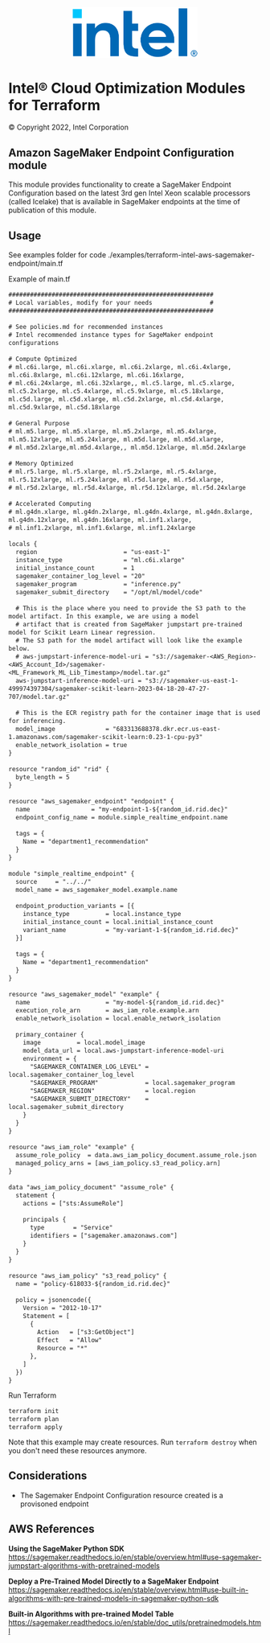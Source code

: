 

<p align="center">
  <img src="./images/logo-classicblue-800px.png" alt="Intel Logo" width="250"/>
</p>

# Intel® Cloud Optimization Modules for Terraform

© Copyright 2022, Intel Corporation

## Amazon SageMaker Endpoint Configuration module
This module provides functionality to create a SageMaker Endpoint Configuration based on the latest 3rd gen Intel Xeon scalable processors (called Icelake) that is available in SageMaker endpoints at the time of publication of this module.

## Usage

See examples folder for code ./examples/terraform-intel-aws-sagemaker-endpoint/main.tf

Example of main.tf

```hcl
#########################################################
# Local variables, modify for your needs                #
#########################################################

# See policies.md for recommended instances
# Intel recommended instance types for SageMaker endpoint configurations

# Compute Optimized
# ml.c6i.large, ml.c6i.xlarge, ml.c6i.2xlarge, ml.c6i.4xlarge, ml.c6i.8xlarge, ml.c6i.12xlarge, ml.c6i.16xlarge, 
# ml.c6i.24xlarge, ml.c6i.32xlarge,, ml.c5.large, ml.c5.xlarge, ml.c5.2xlarge, ml.c5.4xlarge, ml.c5.9xlarge, ml.c5.18xlarge, ml.c5d.large, ml.c5d.xlarge, ml.c5d.2xlarge, ml.c5d.4xlarge, ml.c5d.9xlarge, ml.c5d.18xlarge

# General Purpose
# ml.m5.large, ml.m5.xlarge, ml.m5.2xlarge, ml.m5.4xlarge, ml.m5.12xlarge, ml.m5.24xlarge, ml.m5d.large, ml.m5d.xlarge, 
# ml.m5d.2xlarge,ml.m5d.4xlarge,, ml.m5d.12xlarge, ml.m5d.24xlarge

# Memory Optimized
# ml.r5.large, ml.r5.xlarge, ml.r5.2xlarge, ml.r5.4xlarge, ml.r5.12xlarge, ml.r5.24xlarge, ml.r5d.large, ml.r5d.xlarge, 
# ml.r5d.2xlarge, ml.r5d.4xlarge, ml.r5d.12xlarge, ml.r5d.24xlarge

# Accelerated Computing
# ml.g4dn.xlarge, ml.g4dn.2xlarge, ml.g4dn.4xlarge, ml.g4dn.8xlarge, ml.g4dn.12xlarge, ml.g4dn.16xlarge, ml.inf1.xlarge, 
# ml.inf1.2xlarge, ml.inf1.6xlarge, ml.inf1.24xlarge

locals {
  region                        = "us-east-1"
  instance_type                 = "ml.c6i.xlarge"
  initial_instance_count        = 1
  sagemaker_container_log_level = "20"
  sagemaker_program             = "inference.py"
  sagemaker_submit_directory    = "/opt/ml/model/code"

  # This is the place where you need to provide the S3 path to the model artifact. In this example, we are using a model
  # artifact that is created from SageMaker jumpstart pre-trained model for Scikit Learn Linear regression.
  # The S3 path for the model artifact will look like the example below.
  # aws-jumpstart-inference-model-uri = "s3://sagemaker-<AWS_Region>-<AWS_Account_Id>/sagemaker-<ML_Framework_ML_Lib_Timestamp>/model.tar.gz"
  aws-jumpstart-inference-model-uri = "s3://sagemaker-us-east-1-499974397304/sagemaker-scikit-learn-2023-04-18-20-47-27-707/model.tar.gz"

  # This is the ECR registry path for the container image that is used for inferencing.
  model_image              = "683313688378.dkr.ecr.us-east-1.amazonaws.com/sagemaker-scikit-learn:0.23-1-cpu-py3"
  enable_network_isolation = true
}

resource "random_id" "rid" {
  byte_length = 5
}

resource "aws_sagemaker_endpoint" "endpoint" {
  name                 = "my-endpoint-1-${random_id.rid.dec}"
  endpoint_config_name = module.simple_realtime_endpoint.name

  tags = {
    Name = "department1_recommendation"
  }
}

module "simple_realtime_endpoint" {
  source     = "../../"
  model_name = aws_sagemaker_model.example.name

  endpoint_production_variants = [{
    instance_type          = local.instance_type
    initial_instance_count = local.initial_instance_count
    variant_name           = "my-variant-1-${random_id.rid.dec}"
  }]

  tags = {
    Name = "department1_recommendation"
  }
}

resource "aws_sagemaker_model" "example" {
  name                     = "my-model-${random_id.rid.dec}"
  execution_role_arn       = aws_iam_role.example.arn
  enable_network_isolation = local.enable_network_isolation

  primary_container {
    image          = local.model_image
    model_data_url = local.aws-jumpstart-inference-model-uri
    environment = {
      "SAGEMAKER_CONTAINER_LOG_LEVEL" = local.sagemaker_container_log_level
      "SAGEMAKER_PROGRAM"             = local.sagemaker_program
      "SAGEMAKER_REGION"              = local.region
      "SAGEMAKER_SUBMIT_DIRECTORY"    = local.sagemaker_submit_directory
    }
  }
}

resource "aws_iam_role" "example" {
  assume_role_policy  = data.aws_iam_policy_document.assume_role.json
  managed_policy_arns = [aws_iam_policy.s3_read_policy.arn]
}

data "aws_iam_policy_document" "assume_role" {
  statement {
    actions = ["sts:AssumeRole"]

    principals {
      type        = "Service"
      identifiers = ["sagemaker.amazonaws.com"]
    }
  }
}

resource "aws_iam_policy" "s3_read_policy" {
  name = "policy-618033-${random_id.rid.dec}"

  policy = jsonencode({
    Version = "2012-10-17"
    Statement = [
      {
        Action   = ["s3:GetObject"]
        Effect   = "Allow"
        Resource = "*"
      },
    ]
  })
}
```

Run Terraform

```hcl
terraform init  
terraform plan
terraform apply

```

Note that this example may create resources. Run `terraform destroy` when you don't need these resources anymore.

## Considerations  
- The Sagemaker Endpoint Configuration resource created is a provisoned endpoint

## AWS References
<b>Using the SageMaker Python SDK </b>
https://sagemaker.readthedocs.io/en/stable/overview.html#use-sagemaker-jumpstart-algorithms-with-pretrained-models

<b>Deploy a  Pre-Trained Model Directly to a SageMaker Endpoint</b>
https://sagemaker.readthedocs.io/en/stable/overview.html#use-built-in-algorithms-with-pre-trained-models-in-sagemaker-python-sdk

<b>Built-in Algorithms with pre-trained Model Table</b>
https://sagemaker.readthedocs.io/en/stable/doc_utils/pretrainedmodels.html
